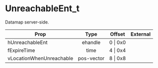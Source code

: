 # UnreachableEnt_t

Datamap server-side.

|Prop|Type|Offset|External|
|---|:-:|:-:|--:|
|hUnreachableEnt|ehandle|0 \| 0x0||
|fExpireTime|time|4 \| 0x4||
|vLocationWhenUnreachable|pos-vector|8 \| 0x8||
